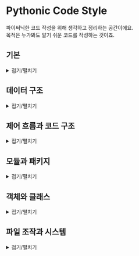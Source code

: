 # Pythonic Code Style

파이써닉한 코드 작성을 위해 생각하고 정리하는 공간이에요.<br>
목적은 누가봐도 알기 쉬운 코드를 작성하는 것이죠.

## 기본

<details markdown="1">
<summary>접기/펼치기</summary>

<br>

- 변수를 문장처럼 사용해보자!
<br>`my_name_is = hyunjin`
<br>

- [반올림 및 수학 함수](./basic/round.py)
```python
import math
print(help(math))

# 반올림
pie = 3.1415
print(round(pie, 2))
```
<br>

- [문자열 인덱스 슬라이싱](./basic/slice.py)
```python
word = python
print(word[0])
print(word[1])

# 문자 치환
word = 'j' + word[1:]

# 문자열 전체 출력
print(word[:])

# 문자열의 길이
print(len(word))
```
<br>

- [문자의 메소드](./basic/string_method.py)
```python
s = 'My name is Hyunjin. Hi Hyunjin'

# 첫 단어에 My가 있으면 True
is_start = s.startswith('My')
print(is_start)

# 각각 맨 앞/맨 뒤부터 해당 변수에서 문자의 인덱스를 찾아준다.
print(s.find('Hyunjin'))
print(s.rfind('Hyunjin'))

# 맨 앞 문자만 대문자
print(s.capitalize())

# 각 단어의 제일 앞 문자만 대문자
print(s.title())

# 모두 대문자 및 소문자
print(s.upper())
print(s.lower())

# 문자를 치환
print(s.replace('Hyunjin', 'Jeong'))
```
<br>

- [문자열 포맷과 f-strings](./basic/format&f-strings.py)
```python
# 문자열의 format을 사용해봅니다.
print('a is {}'.format('a'))
print('a is {} {} {}'.format(1, 2, 3))
print('a is {2} {1} {0}'.format(1, 2, 3))

print('My name is {0} {1}'.format('Jeong', 'Hyunjin'))
print('My name is {0} {1}. My Family name is {0} '.format('Jeong', 'Hyunjin'))
print('My name is {family} {name}. My Family name is {family} '.format(family='Jeong', name='Hyunjin'))


# Python 3.6부터는 format대신 f-string이 사용가능합니다. 활용도와 처리속도가 높아 좋습니다!
family = 'Jeong'
name = 'Hyunjin'
print(f'My name is {family} {name}. My Family name is {family}')
```
<br>

</details>

## 데이터 구조

<details markdown="1">
<summary>접기/펼치기</summary>

<br>

### [List](./data_structure/list.py)

- [list 메소드](./data_structure/list_method.py)
- [list 복사](./data_structure/list_copy.py)
<br>

### [Tuple](./data_structure/tuple.py)

- [tuple 언패킹](./data_structure/tuple_unpacking)
<br>

### [Dictionary](./data_structure/dictionary.py)

- [dictionary 메소드](./data_structure/dictionary_method.py)
- [dictionary 복사](./data_structure/dictionary_copy.py)
<br>

### [Set](./data_structure/set.py)

- [set 메소드](./data_structure/set_method.py)
<br>
<br>

</details>

## 제어 흐름과 코드 구조

<details markdown="1">
<summary>접기/펼치기</summary>

<br>

### 반복문

- [while(else, continue, break)](./control_flow&code_structure/while.py)
- [for(else, continue, break)](./control_flow&code_structure/for.py)
<br>

### 조건문

- [if](./control_flow&code_structure/if.py)
- [값이 있는지 확인](./control_flow&code_structure/in.py)
<br>

### 함수

- [함수의 정의](./control_flow&code_structure/def.py)
- [parameter](./control_flow&code_structure/def_parameter.py)
- [input](./control_flow&code_structure/input.py)
- [range](./control_flow&code_structure/range.py)
- [zip](./control_flow&code_structure/zip.py)
- [enumerate](./control_flow&code_structure/enumerate.py)
- [함수 안에 함수가?](./control_flow&code_structure/def_in_def.py)
- [함수의 설명을 넣어보자!](./control_flow&code_structure/docstrings.py)
- [parameter to tuple, dictionary](./control_flow&code_structure/parameter_tup,dic.py)
<br>

### Comprehensions

- [List](./control_flow&code_structure/list_comprehension.py)
- [Dictionary](./control_flow&code_structure/dictionary_comprehension.py)
- [Set](./control_flow&code_structure/set_comprehension.py)
- [Generator](./control_flow&code_structure/generator_comprehension.py)
<br>

### [주석](./control_flow&code_structure/comment.py)
### [논리 연산](./control_flow&code_structure/logical_operation.py)
### [None](./control_flow&code_structure/comment.py)
### [한 줄이 길어진다면?](./control_flow&code_structure/next_line.py)
### [예외 처리](./control_flow&code_structure/exception.py)
### [Namespace&Scope](./control_flow&code_structure/namespace&scope.py)
<br>

### [Decorator](./control_flow&code_structure/decorator.py)
### [Generator](./control_flow&code_structure/generator.py)
### [Lambda](././control_flow&code_structure/lambda.py)
<br>
<br>

</details>

## 모듈과 패키지

<details markdown="1">
<summary>접기/펼치기</summary>

<br>

### [모듈과 패키지를 만들어 Import](./module&package/import&as.py)
### [\_\_name\_\_, \_\_main\_\_](./module&package/name&main.py)
### [내장 함수](./module&package/builtin_function.py)
- [공식 문서](https://docs.python.org/ko/3/library/functions.html)
### [표준 라이브러리](./module&package/library.py)
- [공식 문서](https://docs.python.org/ko/3/library/index.html)
<br>
<br>

</details>

## 객체와 클래스

<details markdown="1">
<summary>접기/펼치기</summary>

<br>

### [Class](./object&class/class.py)
- [클래스 상속](./object&class/class_inheritance.py)
- [클래스 다중상속](./object&class/class_multiple_inheritance.py)
- [클래스 변수](./object&class/class_variable.py)
- [클래스 메소드와 스태틱 메소드](./object&class/class&static_method.py)
<br>

### [메소드 오버라이딩](./object&class/method_override.py)
### [특수 메소드](./object&class/special_method.py)
<br>

### [property](./object&class/property.py)
### [덕타이핑](./object&class/duck_typing.py)
<br>
<br>

</details>

## 파일 조작과 시스템

<details markdown="1">
<summary>접기/펼치기</summary>

<br>

### [파일을 다뤄보아요!](./file/file.py)
- [read&write](./file/read&write.py)
- [control file](./file/control_file.py)
- [seek](./file/seek.py)
- [csv](./file/csv.py)
- [template](./file/template.py)

### 압축
- [tar](./file/tar.py)
- [zip](./file/zip.py)

### [python으로 터미널 명령을!](./file/subprocess.py)
### [임시로 파일과 폴더를 만들어요!](./file/tempfile.py)
### [시간을 다룹니다](./file/datetime.py)
<br>
<br>

</details>
